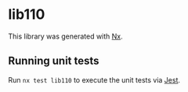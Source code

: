 # lib110

This library was generated with [Nx](https://nx.dev).


## Running unit tests

Run `nx test lib110` to execute the unit tests via [Jest](https://jestjs.io).



